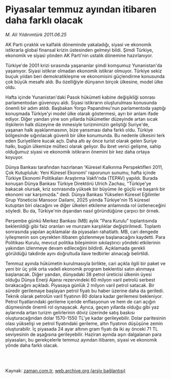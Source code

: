# Piyasalar temmuz ayından itibaren  daha farklı olacak

*M. Ali Yıldırımtürk 2011.06.25*

<td class="columnist-detail">
<p>AK Parti çıraklık ve kalfalık döneminde yakaladığı, siyasi ve ekonomik istikrarla global finansal krizin üstesinden gelmeyi bildi. Şimdi Türkiye, ekonomik ve siyasi yönden AK Parti'nin ustalık dönemine hazırlanıyor.</p>
<p>
<div id="haberMetinDiv">
<p> Türkiye'de 2001 krizi sırasında yaşananlar şimdi komşumuz Yunanistan'da yaşanıyor. Siyasi istikrar olmadan ekonomik istikrar olmuyor. Türkiye sekiz buçuk yıldan beri demokratikleşme ve ekonomisini güçlendirme konusunda çok büyük mesafe aldı. Bu özelliğiyle dünyanın birçok ülkesine, model ülke oldu. 
<p> Hafta içinde Yunanistan'daki Pasok hükümeti kabine değişikliği sonrası parlamentodan güvenoyu aldı. Siyasi istikrarın oluşturulması konusunda önemli bir adım atıldı. Başbakan Yorgo Papandreu'nun parlamentoda yaptığı konuşmada Türkiye'yi model ülke olarak göstermesi, ayrı bir anlam ifade ediyor. Diğer yandan yine son yıllarda hükümetler düzeyinde artan sıcak ilişkilerin halk düzeyine de inmesiyle turizmimizin geliştiği Suriye'de, yaşanan halk ayaklanmasının, bize yansıması daha farklı oldu. Türkiye bölgesinde sığınılacak güvenli bir ülke konumunda. Bu nedenle ülkesini terk eden Suriyelilere kucak açtı. Daha altı ay önce turist olarak gelen Suriye halkı, bugün ülkemize mülteci olarak geliyor. Bu ibret verici gelişme, sahip olduğumuz siyasi ve ekonomik istikrarın önemini bir kez daha ortaya koyuyor. 
<p> Dünya Bankası tarafından hazırlanan 'Küresel Kalkınma Perspektifleri 2011, Çok Kutupluluk: Yeni Küresel Ekonomi' raporunun sunumu, hafta içinde Türkiye Ekonomi Politikaları Araştırma Vakfı'nda (TEPAV) yapıldı. Burada konuşan Dünya Bankası Türkiye Direktörü Ulrich Zachau, "Türkiye'ye bakacak olursak, kriz sonrasında yüksek bir büyüme ile güçlü ve başarılı bir ekonomi var karşımızda." dedi. Dünya Bankası Yükselen Küresel Eğilimler Grup Yöneticisi Mansoor Dailami, 2025 yılında Türkiye'nin 15 küresel kutuptan biri olacağını ve diğer ülkeleri etkileme anlamında rol üstleneceğini söyledi. Bu da, Türkiye'nin dışarıdan nasıl göründüğüne çarpıcı bir örnek.
<p> Perşembe günkü Merkez Bankası (MB) aylık "Para Kurulu" toplantısında beklenildiği gibi faiz oranları ve munzam karşılıklar değiştirilmedi. Toplantı sonrasında yapılan açıklamalar da piyasaları rahatlattı. MB, cari dengede iyileşmenin son çeyrekten itibaren gözlenmeye başlanacağını kaydetti. Para Politikası Kurulu, mevcut politika bileşiminin sıkılaştırıcı yöndeki etkilerinin yakından izlenmeye devam edileceğini bildirdi. Açıklamada gerekli görüldüğü takdirde aynı doğrultuda ilave tedbirler alınacağı belirtildi.
<p> Temmuz ayında hükümetin kurulmasıyla birlikte, cari açıkla ilgili bir paket ve yeni bir üç yılık orta vadeli ekonomik program beklentisi satın alınmaya başlanacak. Diğer yandan, dünyadaki 38 petrol üreticisi ülkenin üyesi olduğu Dünya Enerji Ajansı rezervindeki 60 milyon varil petrolü serbest bırakacağını açıkladı. Piyasaya günlük 2 milyon varil petrol satacak. Bir süredir gerilemaye başlayan petrol fiyatı bu haber üzerine daha da geriledi. Teknik olarak petrolün varil fiyatının 80 dolara kadar gerilemesi bekleniyor. Petrol fiyatlarındaki gerileme içeride enflasyonun ve hem de cari açığın düşmesinde önemli rol oynayacak. Ayrıca, geçen yıllarda olduğu gibi yaz aylarında artan turizm gelirlerinin döviz üzerinde satış baskısı oluşturacağından dolar 1570-1550 TL'ye kadar gerileyebilir. Dolar paritesinin olası yükselişi ve petrol fiyatındaki gerileme, altın fiyatının düşüşüne zemin oluşturabilir. İç piyasada 24 ayar altının gram fiyatı da iki ay önceki 71 TL seviyesinin de aşağısına gerileyebilir. Haziran ayında aşırı dalgalanan para piyasaları, bu gerekçelerle temmuz ayından itibaren, siyasi ve ekonomik yönde daha farklı olacak. </p></p></p></p></p></div>
</p>


<p><br>
		 </br></p></td>

Kaynak: [zaman.com.tr](http://zaman.com.tr/yazar.do?yazino=1150905), [web.archive.org (arşiv bağlantısı)](http://web.archive.org/web/20110629064251/http://www.zaman.com.tr:80/yazar.do?yazino=1150905)
